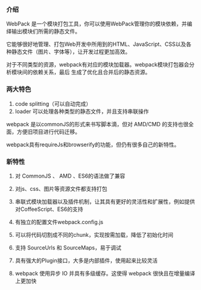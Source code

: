 ### 介绍
WebPack 是一个模块打包工具，你可以使用WebPack管理你的模块依赖，并编绎输出模块们所需的静态文件。

它能够很好地管理、打包Web开发中所用到的HTML、JavaScript、CSS以及各种静态文件（图片、字体等），让开发过程更加高效。

对于不同类型的资源，webpack有对应的模块加载器。webpack模块打包器会分析模块间的依赖关系，最后 生成了优化且合并后的静态资源。

### 两大特色
1. code splitting（可以自动完成）
2. loader 可以处理各种类型的静态文件，并且支持串联操作

webpack 是以commonJS的形式来书写脚本滴，但对 AMD/CMD 的支持也很全面，方便旧项目进行代码迁移。

webpack具有requireJs和browserify的功能，但仍有很多自己的新特性。

### 新特性

1. 对 CommonJS 、 AMD 、ES6的语法做了兼容
 
2. 对js、css、图片等资源文件都支持打包
 
3. 串联式模块加载器以及插件机制，让其具有更好的灵活性和扩展性，例如提供对CoffeeScript、ES6的支持
 
4. 有独立的配置文件webpack.config.js
 
5. 可以将代码切割成不同的chunk，实现按需加载，降低了初始化时间
 
6. 支持 SourceUrls 和 SourceMaps，易于调试
 
7. 具有强大的Plugin接口，大多是内部插件，使用起来比较灵活
 
8. webpack 使用异步 IO 并具有多级缓存。这使得 webpack 很快且在增量编译上更加快